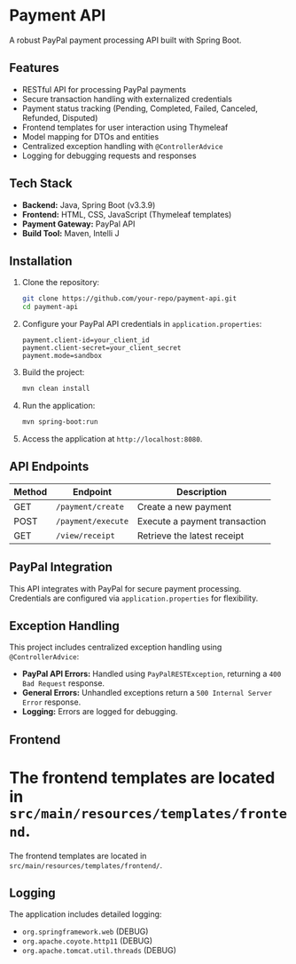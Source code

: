 # Payment API

A robust PayPal payment processing API built with Spring Boot.

## Features

- RESTful API for processing PayPal payments
- Secure transaction handling with externalized credentials
- Payment status tracking (Pending, Completed, Failed, Canceled, Refunded, Disputed)
- Frontend templates for user interaction using Thymeleaf
- Model mapping for DTOs and entities
- Centralized exception handling with `@ControllerAdvice`
- Logging for debugging requests and responses

## Tech Stack

- **Backend:** Java, Spring Boot (v3.3.9)
- **Frontend:** HTML, CSS, JavaScript (Thymeleaf templates)
- **Payment Gateway:** PayPal API
- **Build Tool:** Maven, Intelli J

## Installation

1. Clone the repository:
   ```sh
   git clone https://github.com/your-repo/payment-api.git
   cd payment-api
   ```

2. Configure your PayPal API credentials in `application.properties`:
   ```properties
   payment.client-id=your_client_id
   payment.client-secret=your_client_secret
   payment.mode=sandbox
   ```

3. Build the project:
   ```sh
   mvn clean install
   ```

4. Run the application:
   ```sh
   mvn spring-boot:run
   ```

5. Access the application at `http://localhost:8080`.

## API Endpoints

| Method  | Endpoint               | Description                     |
|---------|------------------------|---------------------------------|
| GET     | `/payment/create`       | Create a new payment           |
| POST    | `/payment/execute`      | Execute a payment transaction  |
| GET     | `/view/receipt`         | Retrieve the latest receipt    |

## PayPal Integration

This API integrates with PayPal for secure payment processing.  
Credentials are configured via `application.properties` for flexibility.

## Exception Handling

This project includes centralized exception handling using `@ControllerAdvice`:
- **PayPal API Errors:** Handled using `PayPalRESTException`, returning a `400 Bad Request` response.
- **General Errors:** Unhandled exceptions return a `500 Internal Server Error` response.
- **Logging:** Errors are logged for debugging.

## Frontend

The frontend templates are located in `src/main/resources/templates/frontend`.
=======
The frontend templates are located in `src/main/resources/templates/frontend/`.

## Logging

The application includes detailed logging:
- `org.springframework.web` (DEBUG)
- `org.apache.coyote.http11` (DEBUG)
- `org.apache.tomcat.util.threads` (DEBUG)

